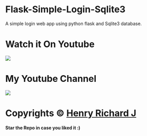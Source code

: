 # Flask-Simple-Login-Sqlite3
A simple login web app using python flask and Sqlite3 database.

# Watch it On Youtube
[![](https://img.shields.io/badge/Watch%20Now-red?style=for-the-badge&logo=YouTube)](https://youtu.be/qSLPsvb1U_s)

# My Youtube Channel
[![](https://img.shields.io/badge/Subscribe-red?style=for-the-badge&logo=YouTube)](https://www.youtube.com/channel/UCVGasc5jr45eZUpZNHvbtWQ)

# Copyrights © [Henry Richard J](https://github.com/henry-richard7)
#### Star the Repo in case you liked it :)
